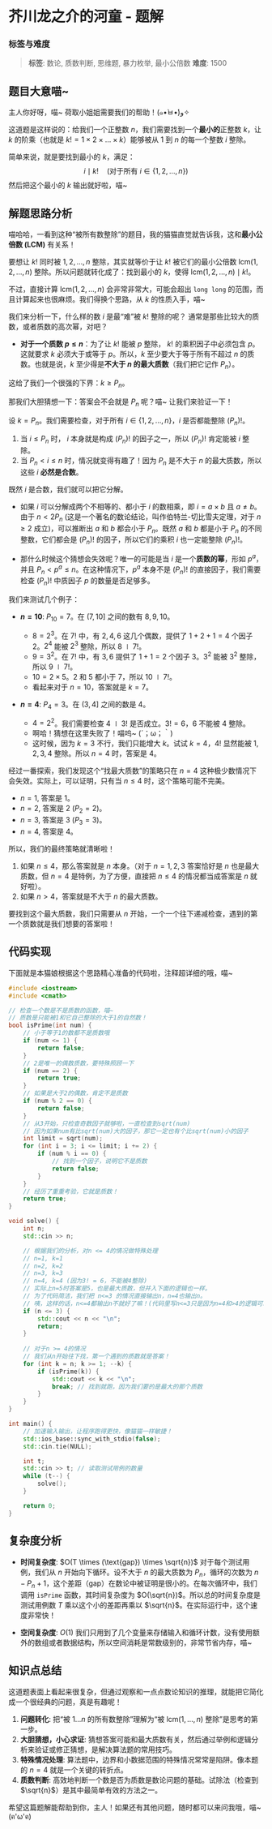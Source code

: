 # 芥川龙之介的河童 - 题解

### 标签与难度
> **标签**: 数论, 质数判断, 思维题, 暴力枚举, 最小公倍数
> **难度**: 1500

## 题目大意喵~

主人你好呀，喵~ 荷取小姐姐需要我们的帮助！(๑•̀ㅂ•́)و✧

这道题是这样说的：给我们一个正整数 $n$，我们需要找到一个**最小的**正整数 $k$，让 $k$ 的阶乘（也就是 $k! = 1 \times 2 \times \dots \times k$）能够被从 $1$ 到 $n$ 的每一个整数 $i$ 整除。

简单来说，就是要找到最小的 $k$，满足：
$$
i \mid k! \quad (\text{对于所有 } i \in \{1, 2, \dots, n\})
$$
然后把这个最小的 $k$ 输出就好啦，喵~

## 解题思路分析

喵哈哈，一看到这种“被所有数整除”的题目，我的猫猫直觉就告诉我，这和**最小公倍数 (LCM)** 有关系！

要想让 $k!$ 同时被 $1, 2, \dots, n$ 整除，其实就等价于让 $k!$ 被它们的最小公倍数 $\text{lcm}(1, 2, \dots, n)$ 整除。所以问题就转化成了：找到最小的 $k$，使得 $\text{lcm}(1, 2, \dots, n) \mid k!$。

不过，直接计算 $\text{lcm}(1, 2, \dots, n)$ 会非常非常大，可能会超出 `long long` 的范围，而且计算起来也很麻烦。我们得换个思路，从 $k$ 的性质入手，喵~

我们来分析一下，什么样的数 $i$ 是最“难”被 $k!$ 整除的呢？
通常是那些比较大的质数，或者质数的高次幂，对吧？

*   **对于一个质数 $p \le n$**：为了让 $k!$ 能被 $p$ 整除， $k!$ 的乘积因子中必须包含 $p$。这就要求 $k$ 必须大于或等于 $p$。所以，$k$ 至少要大于等于所有不超过 $n$ 的质数。也就是说，$k$ 至少得是**不大于 $n$ 的最大质数**（我们把它记作 $P_n$）。

这给了我们一个很强的下界：$k \ge P_n$。

那我们大胆猜想一下：答案会不会就是 $P_n$ 呢？喵~ 让我们来验证一下！

设 $k = P_n$。我们需要检查，对于所有 $i \in \{1, 2, \dots, n\}$，$i$ 是否都能整除 $(P_n)!$。

1.  当 $i \le P_n$ 时， $i$ 本身就是构成 $(P_n)!$ 的因子之一，所以 $(P_n)!$ 肯定能被 $i$ 整除。
2.  当 $P_n < i \le n$ 时，情况就变得有趣了！因为 $P_n$ 是不大于 $n$ 的最大质数，所以这些 $i$ **必然是合数**。

既然 $i$ 是合数，我们就可以把它分解。
*   如果 $i$ 可以分解成两个不相等的、都小于 $i$ 的数相乘，即 $i = a \times b$ 且 $a \ne b$。由于 $n < 2P_n$ (这是一个著名的数论结论，叫作伯特兰-切比雪夫定理，对于 $n \ge 2$ 成立)，可以推断出 $a$ 和 $b$ 都会小于 $P_n$。既然 $a$ 和 $b$ 都是小于 $P_n$ 的不同整数，它们都会是 $(P_n)!$ 的因子，所以它们的乘积 $i$ 也一定能整除 $(P_n)!$。

*   那什么时候这个猜想会失效呢？唯一的可能是当 $i$ 是一个**质数的幂**，形如 $p^a$，并且 $P_n < p^a \le n$。在这种情况下，$p^a$ 本身不是 $(P_n)!$ 的直接因子，我们需要检查 $(P_n)!$ 中质因子 $p$ 的数量是否足够多。

我们来测试几个例子：
*   **$n=10$**: $P_{10}=7$。在 $(7, 10]$ 之间的数有 $8, 9, 10$。
    *   $8=2^3$。在 $7!$ 中，有 $2, 4, 6$ 这几个偶数，提供了 $1+2+1=4$ 个因子 $2$。$2^4$ 能被 $2^3$ 整除，所以 $8 \mid 7!$。
    *   $9=3^2$。在 $7!$ 中，有 $3, 6$ 提供了 $1+1=2$ 个因子 $3$。$3^2$ 能被 $3^2$ 整除，所以 $9 \mid 7!$。
    *   $10=2 \times 5$。$2$ 和 $5$ 都小于 $7$，所以 $10 \mid 7!$。
    *   看起来对于 $n=10$，答案就是 $k=7$。

*   **$n=4$**: $P_4=3$。在 $(3, 4]$ 之间的数是 $4$。
    *   $4=2^2$。我们需要检查 $4 \mid 3!$ 是否成立。$3! = 6$，$6$ 不能被 $4$ 整除。
    *   啊哈！猜想在这里失败了！喵呜~ (´；ω；｀)
    *   这时候，因为 $k=3$ 不行，我们只能增大 $k$。试试 $k=4$，$4!$ 显然能被 $1, 2, 3, 4$ 整除。所以 $n=4$ 时，答案是 $4$。

经过一番探索，我们发现这个“找最大质数”的策略只在 $n=4$ 这种极少数情况下会失效。实际上，可以证明，只有当 $n \le 4$ 时，这个策略可能不完美。
*   $n=1$, 答案是 $1$。
*   $n=2$, 答案是 $2$ ($P_2=2$)。
*   $n=3$, 答案是 $3$ ($P_3=3$)。
*   $n=4$, 答案是 $4$。

所以，我们的最终策略就清晰啦！
1.  如果 $n \le 4$，那么答案就是 $n$ 本身。（对于 $n=1,2,3$ 答案恰好是 $n$ 也是最大质数，但 $n=4$ 是特例，为了方便，直接把 $n \le 4$ 的情况都当成答案是 $n$ 就好啦）。
2.  如果 $n > 4$，答案就是不大于 $n$ 的最大质数。

要找到这个最大质数，我们只需要从 $n$ 开始，一个一个往下递减检查，遇到的第一个质数就是我们想要的答案啦！

## 代码实现

下面就是本猫娘根据这个思路精心准备的代码啦，注释超详细的哦，喵~

```cpp
#include <iostream>
#include <cmath>

// 检查一个数是不是质数的函数，喵~
// 质数是只能被1和它自己整除的大于1的自然数！
bool isPrime(int num) {
    // 小于等于1的数都不是质数哦
    if (num <= 1) {
        return false;
    }
    // 2是唯一的偶数质数，要特殊照顾一下
    if (num == 2) {
        return true;
    }
    // 如果是大于2的偶数，肯定不是质数
    if (num % 2 == 0) {
        return false;
    }
    // 从3开始，只检查奇数因子就够啦，一直检查到sqrt(num)
    // 因为如果num有比sqrt(num)大的因子，那它一定也有个比sqrt(num)小的因子
    int limit = sqrt(num);
    for (int i = 3; i <= limit; i += 2) {
        if (num % i == 0) {
            // 找到一个因子，说明它不是质数
            return false;
        }
    }
    // 经历了重重考验，它就是质数！
    return true;
}

void solve() {
    int n;
    std::cin >> n;

    // 根据我们的分析，对n <= 4的情况做特殊处理
    // n=1, k=1
    // n=2, k=2
    // n=3, k=3
    // n=4, k=4 (因为3! = 6，不能被4整除)
    // 实际上n=5时答案是5，也是最大质数，但并入下面的逻辑也一样。
    // 为了代码简洁，我们把 n<=3 的情况直接输出n，n=4也输出n。
    // 咦，这样的话，n<=4都输出n不就好了嘛！(代码里写n<=3只是因为n=4和>4的逻辑可以合并，但这样更清晰)
    if (n <= 3) {
        std::cout << n << "\n";
        return;
    }
    
    // 对于n >= 4的情况
    // 我们从n开始往下找，第一个遇到的质数就是答案！
    for (int k = n; k >= 1; --k) {
        if (isPrime(k)) {
            std::cout << k << "\n";
            break; // 找到就跑，因为我们要的是最大的那个质数
        }
    }
}

int main() {
    // 加速输入输出，让程序跑得更快，像猫猫一样敏捷！
    std::ios_base::sync_with_stdio(false);
    std::cin.tie(NULL);

    int t;
    std::cin >> t; // 读取测试用例的数量
    while (t--) {
        solve();
    }

    return 0;
}
```

## 复杂度分析

- **时间复杂度**: $O(T \times (\text{gap}) \times \sqrt{n})$
  对于每个测试用例，我们从 $n$ 开始向下循环。设不大于 $n$ 的最大质数为 $P_n$，循环的次数为 $n - P_n + 1$，这个差距（gap）在数论中被证明是很小的。在每次循环中，我们调用 `isPrime` 函数，其时间复杂度为 $O(\sqrt{n})$。所以总的时间复杂度是测试用例数 $T$ 乘以这个小的差距再乘以 $\sqrt{n}$。在实际运行中，这个速度非常快！

- **空间复杂度**: $O(1)$
  我们只用到了几个变量来存储输入和循环计数，没有使用额外的数组或者数据结构，所以空间消耗是常数级别的，非常节省内存，喵~

## 知识点总结

这道题表面上看起来很复杂，但通过观察和一点点数论知识的推理，就能把它简化成一个很经典的问题，真是有趣呢！

1.  **问题转化**: 把“被 $1 \dots n$ 的所有数整除”理解为“被 $\text{lcm}(1, \dots, n)$ 整除”是思考的第一步。
2.  **大胆猜想，小心求证**: 猜想答案可能和最大质数有关，然后通过举例和逻辑分析来验证或修正猜想，是解决算法题的常用技巧。
3.  **特殊情况处理**: 算法题中，边界和小数据范围的特殊情况常常是陷阱。像本题的 $n=4$ 就是一个关键的转折点。
4.  **质数判断**: 高效地判断一个数是否为质数是数论问题的基础。试除法（检查到 $\sqrt{n}$）是其中最简单有效的方法之一。

希望这篇题解能帮助到你，主人！如果还有其他问题，随时都可以来问我哦，喵~ (ฅ'ω'ฅ)